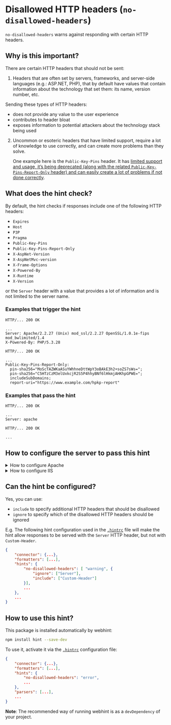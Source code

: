 # Disallowed HTTP headers (`no-disallowed-headers`)

`no-disallowed-headers` warns against responding with certain HTTP
headers.

## Why is this important?

There are certain HTTP headers that should not be sent:

1) Headers that are often set by servers, frameworks, and server-side
   languages (e.g.: ASP.NET, PHP), that by default have values that
   contain information about the technology that set them: its name,
   version number, etc.

Sending these types of HTTP headers:

* does not provide any value to the user experience
* contributes to header bloat
* exposes information to potential attackers about
  the technology stack being used

2) Uncommon or esoteric headers that have limited support, require
   a lot of knowledge to use correctly, and can create more problems
   than they solve.

   One example here is the `Public-Key-Pins` header. It has [limited
   support and usage, it’s being deprecated (along with the related
   `Public-Key-Pins-Report-Only` header) and can easily create a lot
   of problems if not done correctly][hpkp deprecation].

## What does the hint check?

By default, the hint checks if responses include one of the following
HTTP headers:

* `Expires`
* `Host`
* `P3P`
* `Pragma`
* `Public-Key-Pins`
* `Public-Key-Pins-Report-Only`
* `X-AspNet-Version`
* `X-AspNetMvc-version`
* `X-Frame-Options`
* `X-Powered-By`
* `X-Runtime`
* `X-Version`

or the `Server` header with a value that provides a lot of information
and is not limited to the server name.

### Examples that **trigger** the hint

```text
HTTP/... 200 OK

...
Server: Apache/2.2.27 (Unix) mod_ssl/2.2.27 OpenSSL/1.0.1e-fips mod_bwlimited/1.4
X-Powered-By: PHP/5.3.28
```

```text
HTTP/... 200 OK

...
Public-Key-Pins-Report-Only:
  pin-sha256="MoScTAZWKaASuYWhhneDttWpY3oBAkE3h2+soZS7sWs=";
  pin-sha256="C5HTzCzM3elUxkcjR2S5P4hhyBNf6lHkmjAHKhpGPWE=";
  includeSubDomains;
  report-uri="https://www.example.com/hpkp-report"
```

### Examples that **pass** the hint

```text
HTTP/... 200 OK

...
Server: apache
```

```text
HTTP/... 200 OK

...
```

## How to configure the server to pass this hint

<details><summary>How to configure Apache</summary>

If the headers are sent, in most cases, to make Apache stop sending
them requires removing the configurations that tells Apache to add
them (e.g. for the `X-UA-Compatible` header, that would be mean
removing something such as `Header set X-UA-Compatible "IE=edge"`).
However, if the headers are added from somewhere in the stack (e.g.:
the framework level, language level such as PHP, etc.), and that cannot
be changed, you can try to remove them at the `Apache` level, using
the following:

```apache
<IfModule mod_headers.c>
    Header unset Expires
    Header unset Host
    Header unset P3P
    Header unset Pragma
    Header unset Public-Key-Pins
    Header unset Public-Key-Pins-Report-Only
    Header unset Via
    Header unset X-AspNet-Version
    Header unset X-AspNetMvc-version
    Header unset X-Frame-Options
    Header unset X-Powered-By
    Header unset X-Runtime
    Header unset X-Version
</IfModule>
```

When it comes to the `Server` header, by default, [Apache does not
allow removing it][apache issue 40026] (the only way to do that is
by using an external module). However, Apache can be configured using
the [`ServerTokens` directive][servertokens] to provide less
information thought the `Server` header.

Note: The following snippet will only work in the main Apache
configuration file, so don't try to include it in a `.htaccess` file!

```apache
# Prevent Apache from sending in the `Server` response header its
# exact version number, the description of the generic OS-type or
# information about its compiled-in modules.
#
# https://httpd.apache.org/docs/current/mod/core.html#servertokens

ServerTokens Prod
```

Note that:

* The above snippets work with Apache `v2.2.0+`, but you need to have
  [`mod_headers`][mod_headers] [enabled][how to enable apache modules]
  for them to take effect.

* If you have access to the [main Apache configuration file][main
  apache conf file] (usually called `httpd.conf`), you should add
  the logic in, for example, a [`<Directory>`][apache directory]
  section in that file. This is usually the recommended way as
  [using `.htaccess` files slows down][htaccess is slow] Apache!

  If you don't have access to the main configuration file (quite
  common with hosting services), add the first snippets in a
  `.htaccess` file in the root of the web site/app.

</details>
<details><summary>How to configure IIS</summary>

To add or remove headers on IIS, you can use the
[`<customHeader> element`][customheader] and `<remove>/<add>`
depending on what you need.

The following snippet will remove the headers from all responses:

```xml
<configuration>
     <system.webServer>
        <httpProtocol>
             <customHeaders>
                <remove name="Expires"/>
                <remove name="Host"/>
                <remove name="P3P"/>
                <remove name="Pragma"/>
                <remove name="Public-Key-Pins"/>
                <remove name="Public-Key-Pins-Report-Only"/>
                <remove name="Via"/>
                <remove name="X-Frame-Options"/>
                <remove name="X-Powered-By"/>
                <remove name="X-Runtime"/>
                <remove name="X-Version"/>
             </customHeaders>
         </httpProtocol>
    </system.webServer>
    <system.web>
        <!-- X-AspNet-Version, only needed if running an AspNet app -->
        <httpRuntime enableVersionHeader="false" />
    </system.web>
</configuration>
```

To remove the header `X-AspNetMvc-version`, open your `Global.asax`
file and add the following to your `Application_Start` event:

```c#
MvcHandler.DisableMvcResponseHeader = true;
```

Removing the `Server` header is a bit more complicated and changes
depending on the version.

In IIS 10.0 you can remove it using the [`removeServerHeader` attribute
of `requestFiltering`][request filtering]:

```xml
<configuration>
     <system.webServer>
        <security>
            <requestFiltering removeServerHeader ="true" />
        </security>
    </system.webServer>
</configuration>
```

For previous versions of IIS (7.0-8.5) you can use the following:

```xml
<configuration>
     <system.webServer>
        <rewrite>
            <outboundRules rewriteBeforeCache="true">
                <rule name="Remove Server header">
                    <match serverVariable="RESPONSE_Server" pattern=".+" />
                    <action type="Rewrite" value="" />
                </rule>
            </outboundRules>
        </rewrite>
    </system.webServer>
</configuration>
```

The above snippet will use a [`URL rewrite`][url rewrite] rule to
remove the `Server` header from any request that contains it.

</details>

## Can the hint be configured?

Yes, you can use:

* `include` to specify additional HTTP headers that should
  be disallowed
* `ignore` to specify which of the disallowed HTTP headers
  should be ignored

E.g. The following hint configuration used in the [`.hintrc`][hintrc]
file will make the hint allow responses to be served with the `Server`
HTTP header, but not with `Custom-Header`.

```json
{
    "connector": {...},
    "formatters": [...],
    "hints": {
        "no-disallowed-headers": [ "warning", {
            "ignore": ["Server"],
            "include": ["Custom-Header"]
        }],
        ...
    },
    ...
}
```

## How to use this hint?

This package is installed automatically by webhint:

```bash
npm install hint --save-dev
```

To use it, activate it via the [`.hintrc`][hintrc] configuration file:

```json
{
    "connector": {...},
    "formatters": [...],
    "hints": {
        "no-disallowed-headers": "error",
        ...
    },
    "parsers": [...],
    ...
}
```

**Note**: The recommended way of running webhint is as a `devDependency` of
your project.

<!-- Link labels: -->

[hpkp deprecation]: https://groups.google.com/a/chromium.org/forum/#!msg/blink-dev/he9tr7p3rZ8/eNMwKPmUBAAJ
[hintrc]: https://webhint.io/docs/user-guide/configuring-webhint/summary/

<!-- Apache links -->

[apache directory]: https://httpd.apache.org/docs/current/mod/core.html#directory
[apache issue 40026]: https://bz.apache.org/bugzilla/show_bug.cgi?id=40026
[how to enable apache modules]: https://github.com/h5bp/server-configs-apache/tree/7eb30da6a06ec4fc24daf33c75b7bd86f9ad1f68#enable-apache-httpd-modules
[htaccess is slow]: https://httpd.apache.org/docs/current/howto/htaccess.html#when
[main apache conf file]: https://httpd.apache.org/docs/current/configuring.html#main
[mod_headers]: https://httpd.apache.org/docs/current/mod/mod_headers.html
[servertokens]: https://httpd.apache.org/docs/current/mod/core.html#servertokens

<!-- IIS links -->

[customheader]: https://docs.microsoft.com/en-us/iis/configuration/system.webserver/httpprotocol/customheaders/
[request filtering]: https://docs.microsoft.com/en-us/iis/configuration/system.webserver/security/requestfiltering/#new-in-iis-100
[url rewrite]: https://docs.microsoft.com/en-us/iis/extensions/url-rewrite-module/using-the-url-rewrite-module
